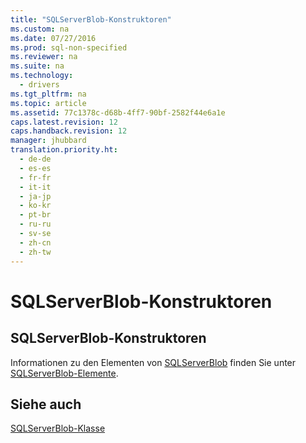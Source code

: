 ```yaml
---
title: "SQLServerBlob-Konstruktoren"
ms.custom: na
ms.date: 07/27/2016
ms.prod: sql-non-specified
ms.reviewer: na
ms.suite: na
ms.technology: 
  - drivers
ms.tgt_pltfrm: na
ms.topic: article
ms.assetid: 77c1378c-d68b-4ff7-90bf-2582f44e6a1e
caps.latest.revision: 12
caps.handback.revision: 12
manager: jhubbard
translation.priority.ht: 
  - de-de
  - es-es
  - fr-fr
  - it-it
  - ja-jp
  - ko-kr
  - pt-br
  - ru-ru
  - sv-se
  - zh-cn
  - zh-tw
---
```

# SQLServerBlob-Konstruktoren
    
## SQLServerBlob\-Konstruktoren  
 Informationen zu den Elementen von [SQLServerBlob](../content/SQLServerBlob-Class.md) finden Sie unter [SQLServerBlob-Elemente](../content/SQLServerBlob-Members.md).  
  
## Siehe auch  
 [SQLServerBlob-Klasse](../content/SQLServerBlob-Class.md)  
  
  